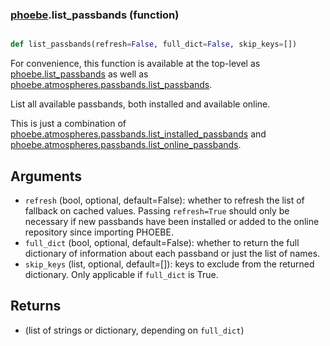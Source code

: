 ### [phoebe](phoebe.md).list_passbands (function)


```py

def list_passbands(refresh=False, full_dict=False, skip_keys=[])

```



For convenience, this function is available at the top-level as
[phoebe.list_passbands](phoebe.list_passbands.md) as well as
[phoebe.atmospheres.passbands.list_passbands](phoebe.atmospheres.passbands.list_passbands.md).

List all available passbands, both installed and available online.

This is just a combination of
[phoebe.atmospheres.passbands.list_installed_passbands](phoebe.atmospheres.passbands.list_installed_passbands.md) and
[phoebe.atmospheres.passbands.list_online_passbands](phoebe.atmospheres.passbands.list_online_passbands.md).

Arguments
---------
* `refresh` (bool, optional, default=False): whether to refresh the list
    of fallback on cached values.  Passing `refresh=True` should only
    be necessary if new passbands have been installed or added to the
    online repository since importing PHOEBE.
* `full_dict` (bool, optional, default=False): whether to return the full
    dictionary of information about each passband or just the list
    of names.
* `skip_keys` (list, optional, default=[]): keys to exclude from the returned
    dictionary.  Only applicable if `full_dict` is True.

Returns
--------
* (list of strings or dictionary, depending on `full_dict`)

